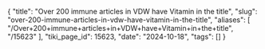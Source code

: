 {
    "title": "Over 200 immune articles in VDW have Vitamin in the title",
    "slug": "over-200-immune-articles-in-vdw-have-vitamin-in-the-title",
    "aliases": [
        "/Over+200+immune+articles+in+VDW+have+Vitamin+in+the+title",
        "/15623"
    ],
    "tiki_page_id": 15623,
    "date": "2024-10-18",
    "tags": []
}